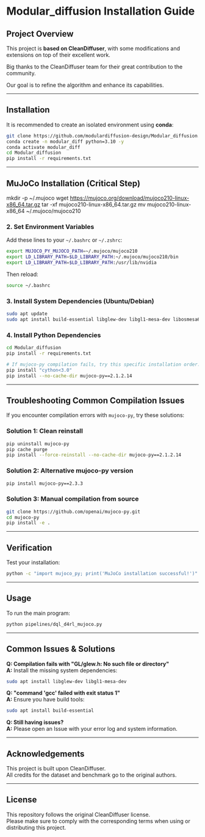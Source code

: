 # Modular_diffusion Installation Guide

## Project Overview
This project is **based on CleanDiffuser**, with some modifications and extensions on top of their excellent work.  

Big thanks to the CleanDiffuser team for their great contribution to the community.  

Our goal is to refine the algorithm and enhance its capabilities.

---

## Installation

It is recommended to create an isolated environment using **conda**:

```bash
git clone https://github.com/modulardiffusion-design/Modular_diffusion.git
conda create -n modular_diff python=3.10 -y
conda activate modular_diff
cd Modular_diffusion
pip install -r requirements.txt
```

---

## MuJoCo Installation (Critical Step)
mkdir -p ~/.mujoco
wget https://mujoco.org/download/mujoco210-linux-x86_64.tar.gz
tar -xf mujoco210-linux-x86_64.tar.gz
mv mujoco210-linux-x86_64 ~/.mujoco/mujoco210


### 2. Set Environment Variables
Add these lines to your `~/.bashrc` or `~/.zshrc`:

```bash
export MUJOCO_PY_MUJOCO_PATH=~/.mujoco/mujoco210
export LD_LIBRARY_PATH=$LD_LIBRARY_PATH:~/.mujoco/mujoco210/bin
export LD_LIBRARY_PATH=$LD_LIBRARY_PATH:/usr/lib/nvidia
```

Then reload:
```bash
source ~/.bashrc
```

### 3. Install System Dependencies (Ubuntu/Debian)
```bash
sudo apt update
sudo apt install build-essential libglew-dev libgl1-mesa-dev libosmesa6-dev patchelf libegl1 libgles2 libglx0 libopengl0
```

### 4. Install Python Dependencies
```bash
cd Modular_diffusion
pip install -r requirements.txt

# If mujoco-py compilation fails, try this specific installation order:
pip install "cython<3.0"
pip install --no-cache-dir mujoco-py==2.1.2.14
```

---

## Troubleshooting Common Compilation Issues

If you encounter compilation errors with `mujoco-py`, try these solutions:

### Solution 1: Clean reinstall
```bash
pip uninstall mujoco-py
pip cache purge
pip install --force-reinstall --no-cache-dir mujoco-py==2.1.2.14
```

### Solution 2: Alternative mujoco-py version
```bash
pip install mujoco-py==2.3.3
```

### Solution 3: Manual compilation from source
```bash
git clone https://github.com/openai/mujoco-py.git
cd mujoco-py
pip install -e .
```

---

## Verification

Test your installation:
```bash
python -c "import mujoco_py; print('MuJoCo installation successful!')"
```

---

## Usage

To run the main program:
```bash
python pipelines/dql_d4rl_mujoco.py
```

---

## Common Issues & Solutions

**Q: Compilation fails with "GL/glew.h: No such file or directory"**  
**A:** Install the missing system dependencies:  
```bash
sudo apt install libglew-dev libgl1-mesa-dev
```

**Q: "command 'gcc' failed with exit status 1"**  
**A:** Ensure you have build tools:  
```bash
sudo apt install build-essential
```

**Q: Still having issues?**  
**A:** Please open an Issue with your error log and system information.

---

## Acknowledgements
This project is built upon CleanDiffuser.  
All credits for the dataset and benchmark go to the original authors.

---

## License
This repository follows the original CleanDiffuser license.  
Please make sure to comply with the corresponding terms when using or distributing this project.

